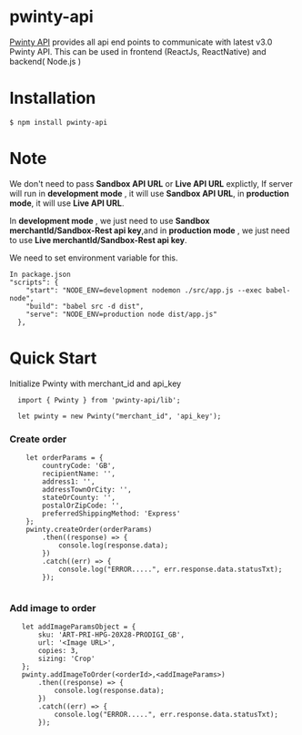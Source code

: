 # pwinty-api
[Pwinty API](http://pwinty.com/api/) provides all api end points to communicate with  latest v3.0 Pwinty API. This can be used in frontend (ReactJs, ReactNative) and backend( Node.js )

# Installation
`$ npm install pwinty-api`

# Note
We don't need to pass **Sandbox API URL** or **Live API URL** explictly,
If server will run in **development mode** , it will use **Sandbox API URL**,
in **production mode**, it will use **Live API URL**.

In **development mode** , we just need to use **Sandbox merchantId/Sandbox-Rest api key**,and 
in **production mode** , we just need to use **Live merchantId/Sandbox-Rest api key**.

We need to set environment variable for this.
```
In package.json
"scripts": {
    "start": "NODE_ENV=development nodemon ./src/app.js --exec babel-node",
    "build": "babel src -d dist",
    "serve": "NODE_ENV=production node dist/app.js"
  },
```

# Quick Start
Initialize Pwinty with merchant_id and api_key
```
  import { Pwinty } from 'pwinty-api/lib';
  
  let pwinty = new Pwinty("merchant_id", 'api_key');
 ```
  ### Create order

```
	let orderParams = {
		countryCode: 'GB',
		recipientName: '',
		address1: '',
		addressTownOrCity: '',
		stateOrCounty: '',
		postalOrZipCode: '',
		preferredShippingMethod: 'Express'
	};
	pwinty.createOrder(orderParams)
		.then((response) => {
			console.log(response.data);
		})
		.catch((err) => {
			console.log("ERROR.....", err.response.data.statusTxt);
		});
    
 ```
    
  ### Add image to order
 
 ```
	let addImageParamsObject = {
		sku: 'ART-PRI-HPG-20X28-PRODIGI_GB',
		url: '<Image URL>',
		copies: 3,
		sizing: 'Crop'
	};
	pwinty.addImageToOrder(<orderId>,<addImageParams>)
		.then((response) => {
			console.log(response.data);
		})
		.catch((err) => {
			console.log("ERROR.....", err.response.data.statusTxt);
		});
    
 ```